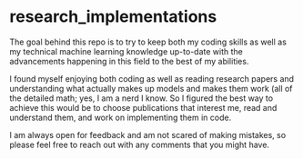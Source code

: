 # research_implementations
The goal behind this repo is to try to keep both my coding skills as well as my technical machine learning knowledge up-to-date with the advancements happening in this field to the best of my abilities. 

I found myself enjoying both coding as well as reading research papers and understanding what actually makes up models and makes them work (all of the detailed math; yes, I am a nerd I know. So I figured the best way to achieve this would be to choose publications that interest me, read and understand them, and work on implementing them in code.

I am always open for feedback and am not scared of making mistakes, so please feel free to reach out with any comments that you might have.
